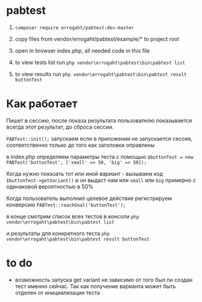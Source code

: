 # pabtest

1. `composer require errogaht/pabtest:dev-master`

2. copy files from vendor/errogaht/pabtest/example/* to project root

3. open in browser index.php, all needed code in this file

4. to view tests list run `php vendor\errogaht\pabtest\bin\pabtest list`

5. to view results  run `php vendor\errogaht\pabtest\bin\pabtest result buttonTest`

# Как работает

Пишет в сессию, после показа результата пользователю показывается всегда этот результат, до сброса сессии.

`PABTest::init();` запускаем если в приложении не запускается сессия, соответственно только до того как заголовки оправлены

в index.php определяем параметры теста с помощью `$buttonTest = new PABTest('buttonTest', ['small' => 50, 'big' => 50]);`

Когда нужно показать тот или иной вариант - вызываем код `$buttonTest->getVariant()` и он выдаст нам или `small` или `big` примерно с одинаковой вероятностью в 50%

Когда пользователь выполнил целевое действие регистрируем конверсию `PABTest::reachGoal('buttonTest');`

в конце смотрим список всех тестов в консоли `php vendor\errogaht\pabtest\bin\pabtest list`

и результаты для конкретного теста `php vendor\errogaht\pabtest\bin\pabtest result buttonTest`

# to do

- возможность запуска get variant не зависимо от того был ли создан тест именно сейчас. Так как получение варианта может быть отделен от инициализации теста
